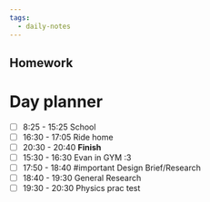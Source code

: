 ```yaml
---
tags:
  - daily-notes
---
```

## Homework 


# Day planner

- [ ] 8:25 - 15:25 School
- [ ] 16:30 - 17:05 Ride home
- [ ]  20:30 - 20:40 **Finish**
- [ ] 15:30 - 16:30 Evan in GYM :3
- [ ] 17:50 - 18:40 #important Design Brief/Research
- [ ] 18:40 - 19:30 General Research
- [ ] 19:30 - 20:30 Physics prac test
